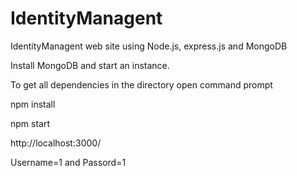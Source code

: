 # IdentityManagent
IdentityManagent web site using Node.js, express.js and MongoDB

Install MongoDB and start an instance.

To get all dependencies in the directory open command prompt

npm install

npm start


http://localhost:3000/

Username=1 and Passord=1

